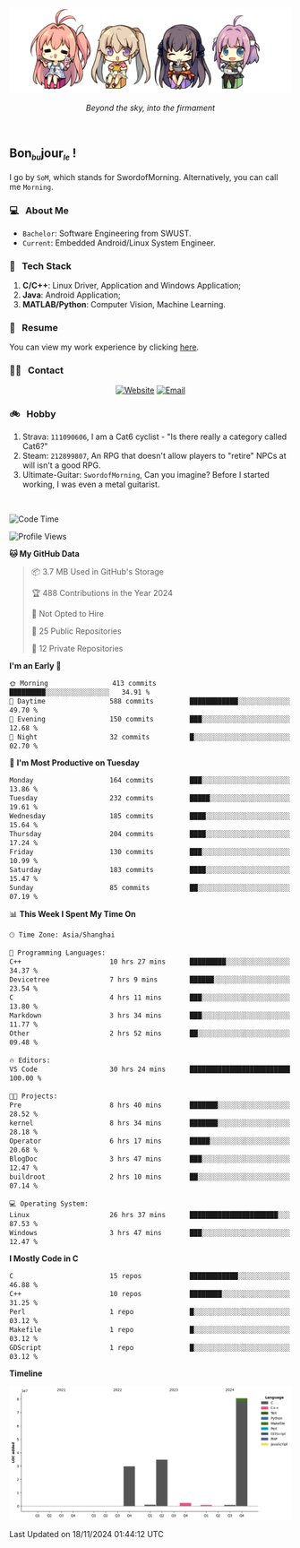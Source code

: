 <img src="./pic/Aokana.png">
<p align="center"><em>Beyond the sky, into the firmament</em></p>

<br/>

## Bon<sub><em><font size=2>bu</font></em></sub>jour<sub><em><font size=2>le</font></em></sub> !

I go by `SoM`, which stands for SwordofMorning. Alternatively, you can call me `Morning`.

### 💻 &nbsp; About Me

- `Bachelor`: Software Engineering from SWUST.
- `Current`: Embedded Android/Linux System Engineer.

### 🔧 &nbsp; Tech Stack

1. **C/C++**: Linux Driver, Application and Windows Application;
2. **Java**: Android Application;
3. **MATLAB/Python**: Computer Vision, Machine Learning.

### 📝 &nbsp; Resume

You can view my work experience by clicking <a href="https://swordofmorning.com/index.php/contact/">here</a>.

### 🤝🏻 &nbsp; Contact

<p align="center">
<a href="https://swordofmorning.com/"><img alt="Website" src="https://img.shields.io/badge/Website-swordofmorning.com-blue?style=flat-square&logo=google-chrome"></a>
<a href="mailto:master@xiaojintao.email
"><img alt="Email" src="https://img.shields.io/badge/Email-master@xiaojintao.email-blue?style=flat-square&logo=gmail"></a>
</p>

### 🚲 &nbsp; Hobby

1. Strava: `111090606`, I am a Cat6 cyclist - "Is there really a category called Cat6?"
2. Steam: `212899807`, An RPG that doesn't allow players to "retire" NPCs at will isn't a good RPG.
3. Ultimate-Guitar: `SwordofMorning`, Can you imagine? Before I started working, I was even a metal guitarist.

<br/>

<!--START_SECTION:waka-->
![Code Time](http://img.shields.io/badge/Code%20Time-351%20hrs%2059%20mins-blue)

![Profile Views](http://img.shields.io/badge/Profile%20Views-0-blue)

**🐱 My GitHub Data** 

> 📦 3.7 MB Used in GitHub's Storage 
 > 
> 🏆 488 Contributions in the Year 2024
 > 
> 🚫 Not Opted to Hire
 > 
> 📜 25 Public Repositories 
 > 
> 🔑 12 Private Repositories 
 > 
**I'm an Early 🐤** 

```text
🌞 Morning                413 commits         █████████░░░░░░░░░░░░░░░░   34.91 % 
🌆 Daytime                588 commits         ████████████░░░░░░░░░░░░░   49.70 % 
🌃 Evening                150 commits         ███░░░░░░░░░░░░░░░░░░░░░░   12.68 % 
🌙 Night                  32 commits          █░░░░░░░░░░░░░░░░░░░░░░░░   02.70 % 
```
📅 **I'm Most Productive on Tuesday** 

```text
Monday                   164 commits         ███░░░░░░░░░░░░░░░░░░░░░░   13.86 % 
Tuesday                  232 commits         █████░░░░░░░░░░░░░░░░░░░░   19.61 % 
Wednesday                185 commits         ████░░░░░░░░░░░░░░░░░░░░░   15.64 % 
Thursday                 204 commits         ████░░░░░░░░░░░░░░░░░░░░░   17.24 % 
Friday                   130 commits         ███░░░░░░░░░░░░░░░░░░░░░░   10.99 % 
Saturday                 183 commits         ████░░░░░░░░░░░░░░░░░░░░░   15.47 % 
Sunday                   85 commits          ██░░░░░░░░░░░░░░░░░░░░░░░   07.19 % 
```


📊 **This Week I Spent My Time On** 

```text
🕑︎ Time Zone: Asia/Shanghai

💬 Programming Languages: 
C++                      10 hrs 27 mins      █████████░░░░░░░░░░░░░░░░   34.37 % 
Devicetree               7 hrs 9 mins        ██████░░░░░░░░░░░░░░░░░░░   23.54 % 
C                        4 hrs 11 mins       ███░░░░░░░░░░░░░░░░░░░░░░   13.80 % 
Markdown                 3 hrs 34 mins       ███░░░░░░░░░░░░░░░░░░░░░░   11.77 % 
Other                    2 hrs 52 mins       ██░░░░░░░░░░░░░░░░░░░░░░░   09.48 % 

🔥 Editors: 
VS Code                  30 hrs 24 mins      █████████████████████████   100.00 % 

🐱‍💻 Projects: 
Pre                      8 hrs 40 mins       ███████░░░░░░░░░░░░░░░░░░   28.52 % 
kernel                   8 hrs 34 mins       ███████░░░░░░░░░░░░░░░░░░   28.18 % 
Operator                 6 hrs 17 mins       █████░░░░░░░░░░░░░░░░░░░░   20.68 % 
BlogDoc                  3 hrs 47 mins       ███░░░░░░░░░░░░░░░░░░░░░░   12.47 % 
buildroot                2 hrs 10 mins       ██░░░░░░░░░░░░░░░░░░░░░░░   07.14 % 

💻 Operating System: 
Linux                    26 hrs 37 mins      ██████████████████████░░░   87.53 % 
Windows                  3 hrs 47 mins       ███░░░░░░░░░░░░░░░░░░░░░░   12.47 % 
```

**I Mostly Code in C** 

```text
C                        15 repos            ████████████░░░░░░░░░░░░░   46.88 % 
C++                      10 repos            ████████░░░░░░░░░░░░░░░░░   31.25 % 
Perl                     1 repo              █░░░░░░░░░░░░░░░░░░░░░░░░   03.12 % 
Makefile                 1 repo              █░░░░░░░░░░░░░░░░░░░░░░░░   03.12 % 
GDScript                 1 repo              █░░░░░░░░░░░░░░░░░░░░░░░░   03.12 % 
```



**Timeline**

![Lines of Code chart](https://raw.githubusercontent.com/SwordofMorning/SwordofMorning/main/assets/bar_graph.png)


 Last Updated on 18/11/2024 01:44:12 UTC
<!--END_SECTION:waka-->
